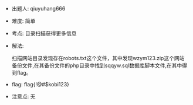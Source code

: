- 出题人: qiuyuhang666
- 难度: 简单
- 考点: 目录扫描获得更多信息
- 解法:

    扫描网站目录发现存在robots.txt这个文件，其中发现wzym123.zip这个网站备份文件,在其备份文件的php目录中找到sqqyw.sql数据库脚本文件,在其中得到flag。
- flag: flag{!@#$kobi123}
- 注意点: 无


